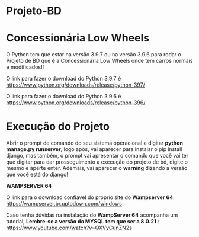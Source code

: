 # Projeto-BD

# Concessionária Low Wheels
O Python tem que estar na versão 3.9.7 ou na versão 3.9.6 para rodar o Projeto de BD que é a Concessionária Low Wheels onde tem carros normais e modificados!!

O link para fazer o download do Python 3.9.7 é https://www.python.org/downloads/release/python-397/

O link para fazer o download do Python 3.9.6 é https://www.python.org/downloads/release/python-396/


# Execução do Projeto

Abrir o prompt de comando do seu sistema operacional e digitar **python manage.py runserver**, logo após, vai aparecer para instalar o pip install django, mas também, o prompt vai apresentar o comando que você vai ter que digitar para dar prosseguimento a execução do projeto de bd, digite o mesmo e aperte enter. Ademais, vai aparecer o **warning** dizendo a versão que você está do django!

**WAMPSERVER 64**

O link para o download confiável do próprio site do **Wampserver 64**: https://wampserver.br.uptodown.com/windows 



Caso tenha dúvidas na instalação do **WampServer 64** acompanha um tutorial, **Lembre-se a versão do MYSQL tem que ser a 8.0.21** : https://www.youtube.com/watch?v=QXVyCunZN2s
